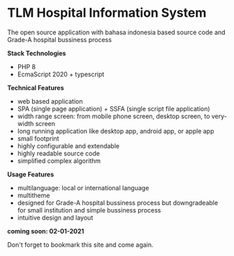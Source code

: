 # TLM Hospital Information System
The open source application with bahasa indonesia based source code
and Grade-A hospital bussiness process

**Stack Technologies**
* PHP 8
* EcmaScript 2020 + typescript

**Technical Features**
* web based application
* SPA (single page application) + SSFA (single script file application)
* width range screen: from mobile phone screen, desktop screen, to very-width screen
* long running application like desktop app, android app, or apple app
* small footprint
* highly configurable and extendable
* highly readable source code
* simplified complex algorithm

**Usage Features**
* multilanguage: local or international language
* multitheme
* designed for Grade-A hospital bussiness process but downgradeable for small
  institution and simple bussiness process
* intuitive design and layout

**coming soon: 02-01-2021**

Don't forget to bookmark this site and come again.
